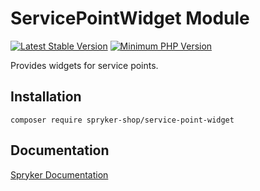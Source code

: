 # ServicePointWidget Module
[![Latest Stable Version](https://poser.pugx.org/spryker-shop/service-point-widget/v/stable.svg)](https://packagist.org/packages/spryker-shop/service-point-widget)
[![Minimum PHP Version](https://img.shields.io/badge/php-%3E%3D%208.3-8892BF.svg)](https://php.net/)

Provides widgets for service points.

## Installation

```
composer require spryker-shop/service-point-widget
```

## Documentation

[Spryker Documentation](https://docs.spryker.com)
